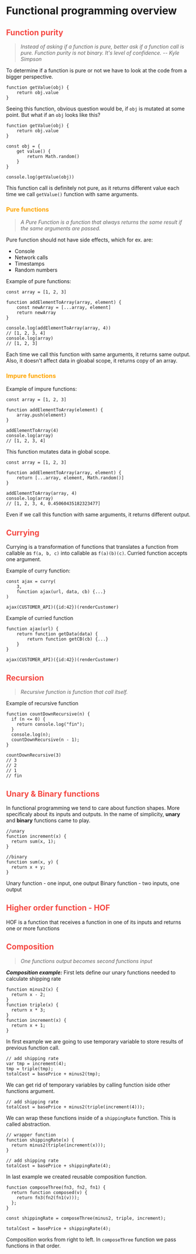 <style>
r { color: #f54842 }    /*h2*/
o { color: Orange }     /*h3*/
g { color: Green }      /*h4*/
my { background: #ffdc6e4d }
</style>

# Functional programming overview

## <r>Function purity</r>

> _Instead of asking if a function is pure, better ask if a function call is pure. Function purity is not binary. It's level of confidence. -- Kyle Simpson_

To determine if a function is pure or not we have to look at the code from a bigger perspective.

```JS
function getValue(obj) {
    return obj.value
}
```

Seeing this function, obvious question would be, if `obj` is mutated at some point.
But what if an `obj` looks like this?

```JS
function getValue(obj) {
    return obj.value
}

const obj = {
    get value() {
        return Math.random()
    }
}

console.log(getValue(obj))
```

This function call is definitely not pure, as it returns different value each time we call `getValue()` function with same arguments.

### <o>Pure functions</o>

> _A Pure Function is a function that always returns the same result if the same arguments are passed._

Pure function should not have side effects, which for ex. are:

- Console
- Network calls
- Timestamps
- Random numbers

Example of pure functions:

```JS
const array = [1, 2, 3]

function addElementToArray(array, element) {
    const newArray = [...array, element]
    return newArray
}

console.log(addElementToArray(array, 4))
// [1, 2, 3, 4]
console.log(array)
// [1, 2, 3]
```

Each time we call this function with same arguments, it returns same output. Also, it doesn't affect data in gloabal scope, it returns copy of an array.

### <o>Impure functions</o>

Example of impure functions:

```JS
const array = [1, 2, 3]

function addElementToArray(element) {
    array.push(element)
}

addElementToArray(4)
console.log(array)
// [1, 2, 3, 4]
```

This function mutates data in global scope.

```JS
const array = [1, 2, 3]

function addElementToArray(array, element) {
    return [...array, element, Math.random()]
}

addElementToArray(array, 4)
console.log(array)
// [1, 2, 3, 4, 0.45060435182323477]
```

Even if we call this function with same arguments, it returns different output.

## <r>Currying</r>

Currying is a transformation of functions that translates a function from callable as `f(a, b, c)` into callable as `f(a)(b)(c)`. Curried function accepts one argument.

Example of curry function:

```JS
const ajax = curry(
    3,
    function ajax(url, data, cb) {...}
)

ajax(CUSTOMER_API)({id:42})(renderCustomer)
```

Example of curried function

```JS
function ajax(url) {
    return function getData(data) {
        return function getCB(cb) {...}
    }
}

ajax(CUSTOMER_API)({id:42})(renderCustomer)
```

## <r>Recursion</r>

> _Recursive function is function that call itself._

Example of recursive function

```JS
function countDownRecursive(n) {
  if (n <= 0) {
    return console.log("fin");
  }
  console.log(n);
  countDownRecursive(n - 1);
}

countDownRecursive(3)
// 3
// 2
// 1
// fin
```

## <r>Unary & Binary functions</r>

In functional programming we tend to care about function shapes. More specificaly about its inputs and outputs. In the name of simplicity, **unary** and **binary** functions came to play.

```JS
//unary
function increment(x) {
  return sum(x, 1);
}

//binary
function sum(x, y) {
  return x + y;
}
```

Unary function - one input, one output
Binary function - two inputs, one output

## <r>Higher order function - HOF</r>

HOF is a function that receives a function in one of its inputs and returns one or more functions

<!-- TODO -->

## <r>Composition</r>

> _One functions output becomes second functions input_

**_Composition example:_**
First lets define our unary functions needed to calculate shipping rate

```JS
function minus2(x) {
  return x - 2;
}
function triple(x) {
  return x * 3;
}
function increment(x) {
  return x + 1;
}
```

In first example we are going to use temporary variable to store results of previous function call.

```JS
// add shipping rate
var tmp = increment(4);
tmp = triple(tmp);
totalCost = basePrice + minus2(tmp);
```

We can get rid of temporary variables by calling function iside other functions argument.

```JS
// add shipping rate
totalCost = basePrice + minus2(triple(increment(4)));
```

We can wrap these functions inside of a `shippingRate` function. This is called abstraction.

```JS
// wrapper function
function shippingRate(x) {
  return minus2(triple(increment(x)));
}

// add shipping rate
totalCost = basePrice + shippingRate(4);
```

In last example we created reusable composition function.

```JS
function composeThree(fn3, fn2, fn1) {
  return function composed(v) {
    return fn3(fn2(fn1(v)));
  };
}

const shippingRate = composeThree(minus2, triple, increment);

totalCost = basePrice + shippingRate(4);
```

Composition works from right to left. In `composeThree` function we pass functions in that order.

